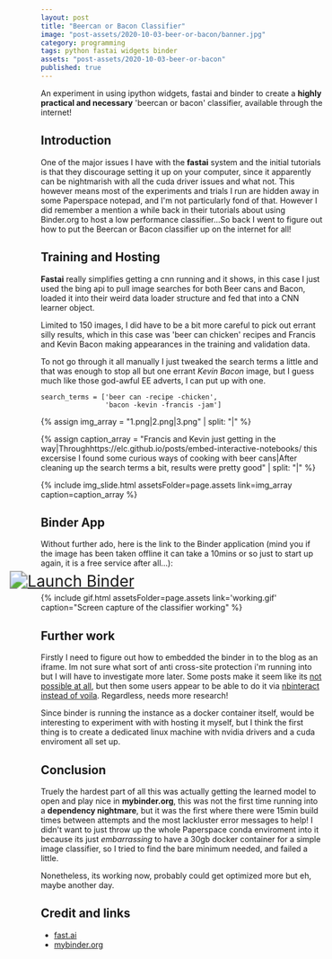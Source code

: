 ```yaml
---
layout: post
title: "Beercan or Bacon Classifier"
image: "post-assets/2020-10-03-beer-or-bacon/banner.jpg"
category: programming
tags: python fastai widgets binder
assets: "post-assets/2020-10-03-beer-or-bacon"
published: true
---
```


An experiment in using ipython widgets, fastai and binder to create a **highly practical and necessary** 'beercan or bacon' classifier, available through the internet!

## Introduction
One of the major issues I have with the **fastai** system and the initial tutorials is that they discourage setting it up on your computer, since it apparently can be nightmarish with all the cuda driver issues and what not. This however means most of the experiments and trials I run are hidden away in some Paperspace notepad, and I'm not particularly fond of that. However I did remember a mention a while back in their tutorials about using Binder.org to host a low performance classifier...So back I went to figure out how to put the Beercan or Bacon classifier up on the internet for all!

## Training and Hosting
**Fastai** really simplifies getting a cnn running and it shows, in this case I just used the bing api to pull image searches for both Beer cans and Bacon, loaded it into their weird data loader structure and fed that into a CNN learner object.

Limited to 150 images, I did have to be a bit more careful to pick out errant silly results, which in this case was 'beer can chicken' recipes and Francis and Kevin Bacon making appearances in the training and validation data.

To not go through it all manually I just tweaked the search terms a little and that was enough to stop all but one errant *Kevin Bacon* image, but I guess much like those god-awful EE adverts, I can put up with one.

```
search_terms = ['beer can -recipe -chicken',
                'bacon -kevin -francis -jam']
```

{% assign img_array = "1.png|2.png|3.png" | split: "|" %}

{% assign caption_array = "Francis and Kevin just getting in the way|Throughhttps://elc.github.io/posts/embed-interactive-notebooks/ this excersise I found some curious ways of cooking with beer cans|After cleaning up the search terms a bit, results were pretty good" | split: "|" %}

{% include img_slide.html assetsFolder=page.assets link=img_array caption=caption_array %}

## Binder App
Without further ado, here is the link to the Binder application (mind you if the image has been taken offline it can take a 10mins or so just to start up again, it is a free service after all...):

<!--<iframe width='100%' height='600px' src="https://mybinder.org/v2/gh/Pandalism/beercan_or_bacon/main"></iframe>-->

<a href="https://mybinder.org/v2/gh/Pandalism/beercan_or_bacon/main?urlpath=%2Fvoila%2Frender%2Finfer_beer_or_bacon.ipynb" target="_blank"> <!--_-->
<img src="https://mybinder.org/badge_logo.svg"
alt="Launch Binder" style="transform: scale(2);">
</a>

{% include gif.html assetsFolder=page.assets link='working.gif' caption="Screen capture of the classifier working" %}

## Further work
Firstly I need to figure out how to embedded the binder in to the blog as an iframe. Im not sure what sort of anti cross-site protection i'm running into but I will have to investigate more later. Some posts make it seem like its [not possible at all](https://github.com/jupyterhub/binderhub/issues/1078), but then some users appear to be able to do it via [nbinteract instead of voila](https://elc.github.io/posts/embed-interactive-notebooks/). Regardless, needs more research!

Since binder is running the instance as a docker container itself, would be interesting to experiment with with hosting it myself, but I think the first thing is to create a dedicated linux machine with nvidia drivers and a cuda enviroment all set up.

## Conclusion
Truely the hardest part of all this was actually getting the learned model to open and play nice in **mybinder.org**, this was not the first time running into a **dependency nightmare**, but it was the first where there were 15min build times between attempts and the most lackluster error messages to help! I didn't want to just throw up the whole Paperspace conda enviroment into it because its just *embarrassing* to have a 30gb docker container for a simple image classifier, so I tried to find the bare minimum needed, and failed a little.

<!-- On top of that turns out Jupyter notebooks don't allow to be embedded in iframes on websites with different originating urls (good default behaviour tbh). So overcoming that hurdle was another massive nightmare, that took longer than both the training/testing in Paperspace AND navigating the requirement quagmire combined. -->

Nonetheless, its working now, probably could get optimized more but eh, maybe another day.


## Credit and links
- [fast.ai](https://www.fast.ai/)
- [mybinder.org](https://mybinder.org/)
